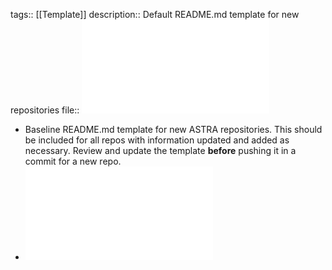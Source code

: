 tags:: [[Template]]
description:: Default README.md template for new repositories
file:: ![README.md Template](../assets/templates/README_template.md)

- Baseline README.md template for new ASTRA repositories. This should be included for all repos with information updated and added as necessary. Review and update the template **before** pushing it in a commit for a new repo.
- ![README.md Template](../assets/templates/README_template.md)
